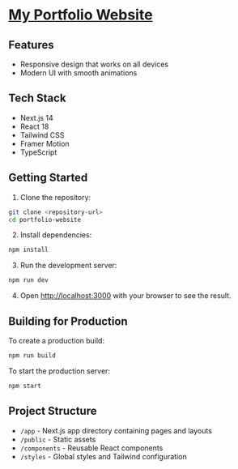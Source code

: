 # [My Portfolio Website](https://kenloportfolio.vercel.app/)


## Features

- Responsive design that works on all devices
- Modern UI with smooth animations

## Tech Stack

- Next.js 14
- React 18
- Tailwind CSS
- Framer Motion
- TypeScript

## Getting Started

1. Clone the repository:
```bash
git clone <repository-url>
cd portfolio-website
```

2. Install dependencies:
```bash
npm install
```

3. Run the development server:
```bash
npm run dev
```

4. Open [http://localhost:3000](http://localhost:3000) with your browser to see the result.

## Building for Production

To create a production build:

```bash
npm run build
```

To start the production server:

```bash
npm start
```

## Project Structure

- `/app` - Next.js app directory containing pages and layouts
- `/public` - Static assets
- `/components` - Reusable React components
- `/styles` - Global styles and Tailwind configuration


